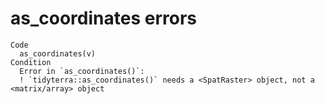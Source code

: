 # as_coordinates errors

    Code
      as_coordinates(v)
    Condition
      Error in `as_coordinates()`:
      ! `tidyterra::as_coordinates()` needs a <SpatRaster> object, not a <matrix/array> object

